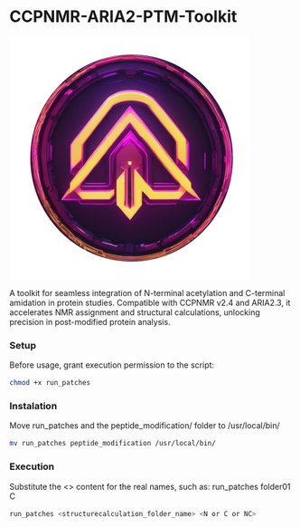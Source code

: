 # CCPNMR-ARIA2-PTM-Toolkit

![Alt Text](https://github.com/bposantos/CCPNMR-ARIA2-PTM-Toolkit/blob/main/logo_ccpn_aria_toolkit.png)

A toolkit for seamless integration of N-terminal acetylation and C-terminal amidation in protein studies. Compatible with CCPNMR v2.4 and ARIA2.3, it accelerates NMR assignment and structural calculations, unlocking precision in post-modified protein analysis.

### Setup

Before usage, grant execution permission to the script:

```bash
chmod +x run_patches
```

### Instalation
Move run_patches and the peptide_modification/ folder to /usr/local/bin/

```bash
mv run_patches peptide_modification /usr/local/bin/
```

### Execution

Substitute the <> content for the real names, such as: run_patches folder01 C

```bash
run_patches <structurecalculation_folder_name> <N or C or NC>
```
